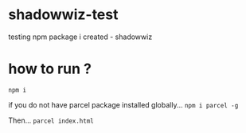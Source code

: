 # shadowwiz-test
testing npm package i created - shadowwiz

# how to run ?

`npm i`

if you do not have parcel package installed globally...
`npm i parcel -g`

Then...
`parcel index.html`
